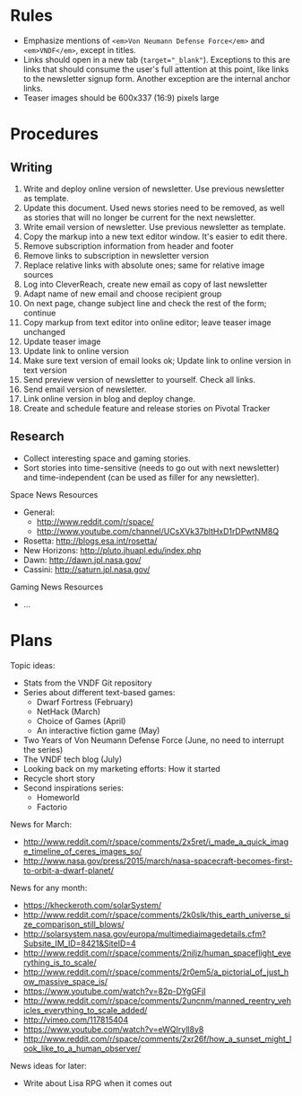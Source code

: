 # Rules

- Emphasize mentions of `<em>Von Neumann Defense Force</em>` and
  `<em>VNDF</em>`, except in titles.
- Links should open in a new tab (`target="_blank"`). Exceptions to this are
  links that should consume the user's full attention at this point, like links
  to the newsletter signup form. Another exception are the internal anchor
  links.
- Teaser images should be 600x337 (16:9) pixels large


# Procedures

## Writing

1. Write and deploy online version of newsletter. Use previous newsletter as
   template.
1. Update this document. Used news stories need to be removed, as well as
   stories that will no longer be current for the next newsletter.
1. Write email version of newsletter. Use previous newsletter as template.
  1. Copy the markup into a new text editor window. It's easier to edit there.
  1. Remove subscription information from header and footer
  1. Remove links to subscription in newsletter version
  1. Replace relative links with absolute ones; same for relative image sources
  1. Log into CleverReach, create new email as copy of last newsletter
  1. Adapt name of new email and choose recipient group
  1. On next page, change subject line and check the rest of the form; continue
  1. Copy markup from text editor into online editor; leave teaser image
     unchanged
  1. Update teaser image
  1. Update link to online version
  1. Make sure text version of email looks ok; Update link to online version in
     text version
1. Send preview version of newsletter to yourself. Check all links.
1. Send email version of newsletter.
1. Link online version in blog and deploy change.
1. Create and schedule feature and release stories on Pivotal Tracker


## Research

- Collect interesting space and gaming stories.
- Sort stories into time-sensitive (needs to go out with next newsletter) and
time-independent (can be used as filler for any newsletter).

Space News Resources
- General:
  - http://www.reddit.com/r/space/
  - http://www.youtube.com/channel/UCsXVk37bltHxD1rDPwtNM8Q
- Rosetta: http://blogs.esa.int/rosetta/
- New Horizons: http://pluto.jhuapl.edu/index.php
- Dawn: http://dawn.jpl.nasa.gov/
- Cassini: http://saturn.jpl.nasa.gov/

Gaming News Resources
- ...


# Plans

Topic ideas:
- Stats from the VNDF Git repository
- Series about different text-based games:
  - Dwarf Fortress (February)
  - NetHack (March)
  - Choice of Games (April)
  - An interactive fiction game (May)
- Two Years of Von Neumann Defense Force (June, no need to interrupt the series)
- The VNDF tech blog (July)
- Looking back on my marketing efforts: How it started
- Recycle short story
- Second inspirations series:
  - Homeworld
  - Factorio

News for March:
- http://www.reddit.com/r/space/comments/2x5ret/i_made_a_quick_image_timeline_of_ceres_images_so/
- http://www.nasa.gov/press/2015/march/nasa-spacecraft-becomes-first-to-orbit-a-dwarf-planet/

News for any month:
- https://kheckeroth.com/solarSystem/
- http://www.reddit.com/r/space/comments/2k0slk/this_earth_universe_size_comparison_still_blows/
- http://solarsystem.nasa.gov/europa/multimediaimagedetails.cfm?Subsite_IM_ID=8421&SiteID=4
- http://www.reddit.com/r/space/comments/2niljz/human_spaceflight_everything_is_to_scale/
- http://www.reddit.com/r/space/comments/2r0em5/a_pictorial_of_just_how_massive_space_is/
- https://www.youtube.com/watch?v=82p-DYgGFjI
- http://www.reddit.com/r/space/comments/2uncnm/manned_reentry_vehicles_everything_to_scale_added/
- http://vimeo.com/117815404
- https://www.youtube.com/watch?v=eWQIryll8y8
- http://www.reddit.com/r/space/comments/2xr26f/how_a_sunset_might_look_like_to_a_human_observer/

News ideas for later:
- Write about Lisa RPG when it comes out
